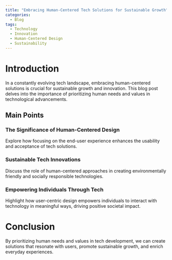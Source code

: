 ```yaml
---
title: "Embracing Human-Centered Tech Solutions for Sustainable Growth"
categories:
  - Blog
tags:
  - Technology
  - Innovation
  - Human-Centered Design
  - Sustainability
---
```


# Introduction
In a constantly evolving tech landscape, embracing human-centered solutions is crucial for sustainable growth and innovation. This blog post delves into the importance of prioritizing human needs and values in technological advancements.

## Main Points
### The Significance of Human-Centered Design
Explore how focusing on the end-user experience enhances the usability and acceptance of tech solutions.

### Sustainable Tech Innovations
Discuss the role of human-centered approaches in creating environmentally friendly and socially responsible technologies.

### Empowering Individuals Through Tech
Highlight how user-centric design empowers individuals to interact with technology in meaningful ways, driving positive societal impact.

# Conclusion
By prioritizing human needs and values in tech development, we can create solutions that resonate with users, promote sustainable growth, and enrich everyday experiences.